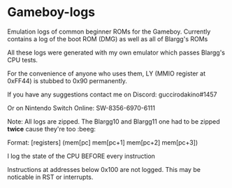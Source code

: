 # Gameboy-logs
Emulation logs of common beginner ROMs for the Gameboy.
Currently contains a log of the boot ROM (DMG) as well as all of Blargg's ROMs

All these logs were generated with my own emulator which passes Blargg's CPU tests.

For the convenience of anyone who uses them, LY (MMIO register at 0xFF44) is stubbed to 0x90 permanently.

If you have any suggestions contact me on Discord: guccirodakino#1457

Or on Nintendo Switch Online: SW-8356-6970-6111

Note: All logs are zipped. The Blargg10 and Blargg11 one had to be zipped **twice** cause they're too :beeg:

Format: [registers] (mem[pc] mem[pc+1] mem[pc+2] mem[pc+3])
  
I log the state of the CPU BEFORE every instruction

Instructions at addresses below 0x100 are not logged. This may be noticable in RST or interrupts.
